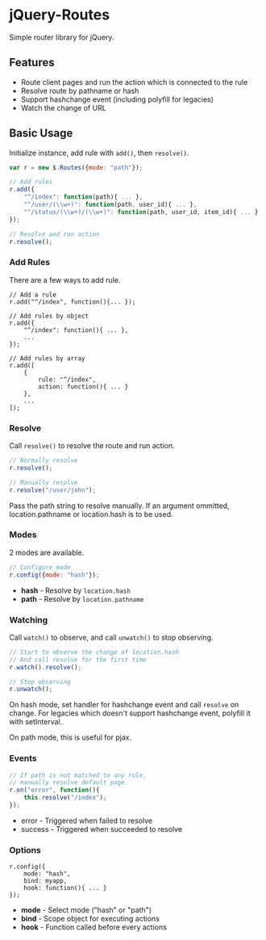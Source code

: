 
# jQuery-Routes

Simple router library for jQuery.

## Features

- Route client pages and run the action which is connected to the rule
- Resolve route by pathname or hash
- Support hashchange event (including polyfill for legacies)
- Watch the change of URL

## Basic Usage

Initialize instance, add rule with `add()`, then `resolve()`.

```javascript
var r = new $.Routes({mode: "path"});

// Add rules
r.add({
    "^/index": function(path){ ... },
    "^/user/(\\w+)": function(path, user_id){ ... },
    "^/status/(\\w+)/(\\w+)": function(path, user_id, item_id){ ... }
});

// Resolve and run action
r.resolve();
```


### Add Rules

There are a few ways to add rule.

```
// Add a rule
r.add("^/index", function(){... });

// Add rules by object
r.add({
    "^/index": function(){ ... },
    ...
});

// Add rules by array
r.add([
    {
        rule: "^/index",
        action: function(){ ... }
    },
    ...
]);
```

### Resolve

Call `resolve()` to resolve the route and run action.

```javascript
// Normally resolve
r.resolve();

// Manually resolve
r.resolve("/user/john");
```

Pass the path string to resolve manually.
If an argument ommitted, location.pathname or location.hash is to be used.

### Modes

2 modes are available.

```javascript
// Configure mode
r.config({mode: "hash"});
```

- **hash** - Resolve by `location.hash`
- **path** - Resolve by `location.pathname`

### Watching

Call `watch()` to observe, and call `unwatch()` to stop observing.

```javascript
// Start to observe the change of location.hash
// And call resolve for the first time
r.watch().resolve();

// Stop observing
r.unwatch();
```

On hash mode, set handler for hashchange event and call `resolve` on change.
For legacies which doesn't support hashchange event, polyfill it with setInterval.

On path mode, this is useful for pjax.



### Events

```javascript
// If path is not matched to any rule,
// manually resolve default page.
r.on("error", function(){
    this.resolve("/index");
});
```

- error - Triggered when failed to resolve
- success - Triggered when succeeded to resolve


### Options

```
r.config({
    mode: "hash",
    bind: myapp,
    hook: function(){ ... }
});
```

- **mode** - Select mode ("hash" or "path")
- **bind** - Scope object for executing actions
- **hook** - Function called before every actions
